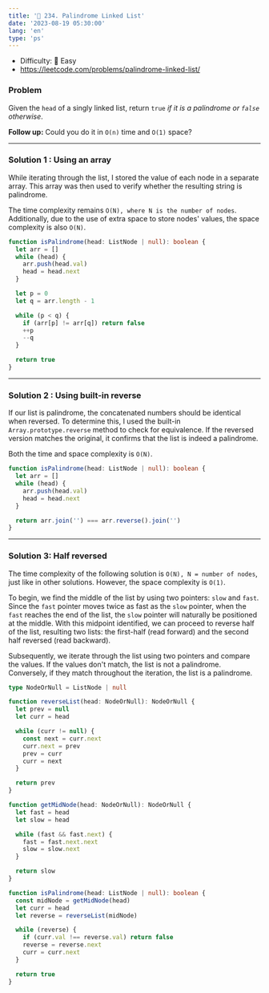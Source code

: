 ```yaml
---
title: '🍰 234. Palindrome Linked List'
date: '2023-08-19 05:30:00'
lang: 'en'
type: 'ps'
---
```


- Difficulty: 🍰 Easy
- https://leetcode.com/problems/palindrome-linked-list/

### Problem

Given the `head` of a singly linked list, return `true` _if it is a palindrome or `false` otherwise_.

**Follow up:** Could you do it in `O(n)` time and `O(1)` space?

---

### Solution 1 : Using an array

While iterating through the list, I stored the value of each node in a separate array. This array was then used to verify whether the resulting string is palindrome.

The time complexity remains `O(N), where N is the number of nodes`. Additionally, due to the use of extra space to store nodes' values, the space complexity is also `O(N)`.

```ts
function isPalindrome(head: ListNode | null): boolean {
  let arr = []
  while (head) {
    arr.push(head.val)
    head = head.next
  }

  let p = 0
  let q = arr.length - 1

  while (p < q) {
    if (arr[p] != arr[q]) return false
    ++p
    --q
  }

  return true
}
```

---

### Solution 2 : Using built-in reverse

If our list is palindrome, the concatenated numbers should be identical when reversed. To determine this, I used the built-in `Array.prototype.reverse` method to check for equivalence. If the reversed version matches the original, it confirms that the list is indeed a palindrome.

Both the time and space complexity is `O(N)`.

```ts
function isPalindrome(head: ListNode | null): boolean {
  let arr = []
  while (head) {
    arr.push(head.val)
    head = head.next
  }

  return arr.join('') === arr.reverse().join('')
}
```

---

### Solution 3: Half reversed

The time complexity of the following solution is `O(N), N = number of nodes`, just like in other solutions. However, the space complexity is `O(1)`.

To begin, we find the middle of the list by using two pointers: `slow` and `fast`. Since the `fast` pointer moves twice as fast as the `slow` pointer, when the `fast` reaches the end of the list, the `slow` pointer will naturally be positioned at the middle. With this midpoint identified, we can proceed to reverse half of the list, resulting two lists: the first-half (read forward) and the second half reversed (read backward).

Subsequently, we iterate through the list using two pointers and compare the values. If the values don't match, the list is not a palindrome. Conversely, if they match throughout the iteration, the list is a palindrome.

```ts
type NodeOrNull = ListNode | null

function reverseList(head: NodeOrNull): NodeOrNull {
  let prev = null
  let curr = head

  while (curr != null) {
    const next = curr.next
    curr.next = prev
    prev = curr
    curr = next
  }

  return prev
}

function getMidNode(head: NodeOrNull): NodeOrNull {
  let fast = head
  let slow = head

  while (fast && fast.next) {
    fast = fast.next.next
    slow = slow.next
  }

  return slow
}

function isPalindrome(head: ListNode | null): boolean {
  const midNode = getMidNode(head)
  let curr = head
  let reverse = reverseList(midNode)

  while (reverse) {
    if (curr.val !== reverse.val) return false
    reverse = reverse.next
    curr = curr.next
  }

  return true
}
```
